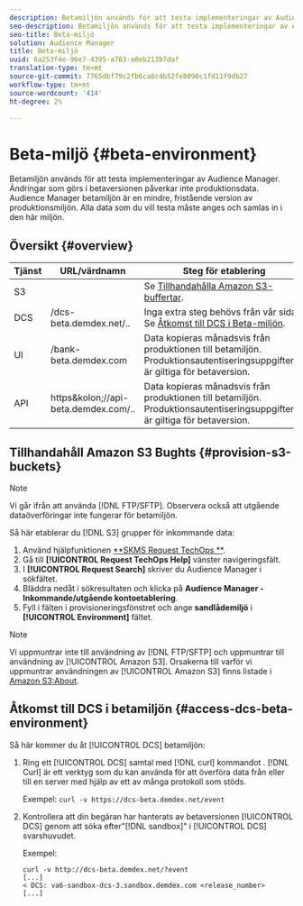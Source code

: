 ```yaml
---
description: Betamiljön används för att testa implementeringar av Audience Manager. Ändringar som görs i betaversionen påverkar inte produktionsdata. Audience Manager betamiljön är en mindre, fristående version av produktionsmiljön. Alla data som du vill testa måste anges och samlas in i den här miljön.
seo-description: Betamiljön används för att testa implementeringar av Audience Manager. Ändringar som görs i betaversionen påverkar inte produktionsdata. Audience Manager betamiljön är en mindre, fristående version av produktionsmiljön. Alla data som du vill testa måste anges och samlas in i den här miljön.
seo-title: Beta-miljö
solution: Audience Manager
title: Beta-miljö
uuid: 6a253f4e-96e7-4395-a783-a8eb213b7daf
translation-type: tm+mt
source-git-commit: 7765dbf79c2fb6ca8c4b52fe8090c1fd11f9db27
workflow-type: tm+mt
source-wordcount: '414'
ht-degree: 2%

---
```



# Beta-miljö {#beta-environment}

Betamiljön används för att testa implementeringar av Audience Manager. Ändringar som görs i betaversionen påverkar inte produktionsdata. Audience Manager betamiljön är en mindre, fristående version av produktionsmiljön. Alla data som du vill testa måste anges och samlas in i den här miljön.

## Översikt {#overview}

<!-- beta_environment_admin.xml -->

| Tjänst | URL/värdnamn | Steg för etablering |
|--- |--- |--- |
| S3 |  | Se [Tillhandahålla Amazon S3-buffertar](admin-beta-environment.md#provision-s3-buckets). |
| DCS | /dcs-beta.demdex.net/.. | Inga extra steg behövs från vår sida. Se [Åtkomst till DCS i Beta-miljön](admin-beta-environment.md#access-dcs-beta-environment). |
| UI | /bank-beta.demdex.com | Data kopieras månadsvis från produktionen till betamiljön. Produktionsautentiseringsuppgifterna är giltiga för betaversion. |
| API | https&amp;kolon;//api-beta.demdex.com/.. | Data kopieras månadsvis från produktionen till betamiljön. Produktionsautentiseringsuppgifterna är giltiga för betaversion. |

## Tillhandahåll Amazon S3 Bughts {#provision-s3-buckets}

>[!NOTE]
>
>Vi går ifrån att använda [!DNL FTP/SFTP]. Observera också att utgående dataöverföringar inte fungerar för betamiljön.

Så här etablerar du [!DNL S3] grupper för inkommande data:

1. Använd hjälpfunktionen [**SKMS Request TechOps **](https://skms.adobe.com/).
1. Gå till **[!UICONTROL Request TechOps Help]** vänster navigeringsfält.
1. I **[!UICONTROL Request Search]** skriver du Audience Manager i sökfältet.
1. Bläddra nedåt i sökresultaten och klicka på **Audience Manager - Inkommande/utgående kontoetablering**.
1. Fyll i fälten i provisioneringsfönstret och ange **sandlådemiljö** i **[!UICONTROL Environment]** fältet.

>[!NOTE]
>
>Vi uppmuntrar inte till användning av [!DNL FTP/SFTP] och uppmuntrar till användning av [!UICONTROL Amazon S3]. Orsakerna till varför vi uppmuntrar användningen av [!UICONTROL Amazon S3] finns listade i [Amazon S3:About](https://docs.adobe.com/content/help/en/audience-manager/user-guide/reference/amazon-s3.html).

## Åtkomst till DCS i betamiljön {#access-dcs-beta-environment}

Så här kommer du åt [!UICONTROL DCS] betamiljön:

1. Ring ett [!UICONTROL DCS] samtal med [!DNL curl] kommandot [](https://curl.haxx.se/docs/manpage.html). [!DNL Curl] är ett verktyg som du kan använda för att överföra data från eller till en server med hjälp av ett av många protokoll som stöds.

   Exempel: `curl -v https://dcs-beta.demdex.net/event`

1. Kontrollera att din begäran har hanterats av betaversionen [!UICONTROL DCS] genom att söka efter&quot;[!DNL sandbox]&quot; i [!UICONTROL DCS] svarshuvudet.

   Exempel:

   ```
   curl -v http://dcs-beta.demdex.net/?event
   [...]
   < DCS: va6-sandbox-dcs-3.sandbox.demdex.com <release_number>
   [...]
   ```

<!--
1. Determine the load balancer's endpoint IP addresses.

   Run the `dig` [command](https://en.wikipedia.org/wiki/Dig_(command)) to determine the IP address of the nearest load balancer. The `dig` command queries the Domain Name System and returns the name and IP addresses of the Audience Manager [!UICONTROL Data Collection Servers (DCS)].

   ```
   dig dcs-beta.demdex.net
   ...
   dcs-sandbox-1754093861.us-east-1.elb.amazonaws.com. 60 IN A 52.87.15.51
   dcs-sandbox-1754093861.us-east-1.elb.amazonaws.com. 60 IN A 50.16.150.8
   dcs-sandbox-1754093861.us-east-1.elb.amazonaws.com. 60 IN A 52.2.228.100
   ```

1. Using one of the addresses in the above table, add a static DNS entry in the [!DNL `/etc/hosts`] file.

   On Windows, modify [!DNL `c:\WINDOWS\system32\drivers\etc\hosts`].

   For example:

[!DNL `52.87.15.51 samplepartner.demdex.net`]

   >[!NOTE]
   >
   >The addresses change occasionally, so you must keep your [!DNL /etc/hosts] file up to date.

   Additionally, if you need to set up ID synchronization, you must add a similar entry for [!DNL dpm.demdex.net.]

[!DNL `52.87.15.51 dpm.demdex.net`] [!DNL]. 

1. Make a [!UICONTROL DCS] call, using the `curl` [command](https://curl.haxx.se/docs/manpage.html). Curl is a tool to transfer data from or to a server, using one of many supported protocols.

   For example:

[!DNL `https://<domain>/event?product=camera`] 

1. Verify that your request was served by the beta [!UICONTROL DCS] by looking for "sandbox" in the [!UICONTROL DCS] response header.

   For example:

   ```
   curl -v https://dcs-beta.demdex.net/?event
   [...]
   < DCS: va6-sandbox-dcs-3.sandbox.demdex.com <release_number>
   [...]
   ```
-->